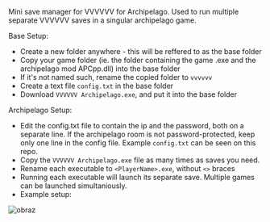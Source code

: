 Mini save manager for VVVVVV for Archipelago. Used to run multiple separate VVVVVV saves in a singular archipelago game.

Base Setup:
- Create a new folder anywhere - this will be reffered to as the base folder
- Copy your game folder (ie. the folder containing the game .exe and the archipelago mod APCpp.dll) into the base folder
- If it's not named such, rename the copied folder to `vvvvvv`
- Create a text file `config.txt` in the base folder
- Download `VVVVVV Archipelago.exe`, and put it into the base folder

Archipelago Setup:
- Edit the config.txt file to contain the ip and the password, both on a separate line. If the archipelago room is not password-protected, keep only one line in the config file. Example `config.txt` can be seen on this repo.
- Copy the `VVVVVV Archipelago.exe` file as many times as saves you need.
- Rename each executable to `<PlayerName>.exe`, without `<>` braces
- Running each executable will launch its separate save. Multiple games can be launched simultaniously.
- Example setup:
  
![obraz](https://github.com/user-attachments/assets/bb26dbc0-b05c-4435-8285-60b57cc7be55)
